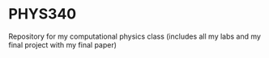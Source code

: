 # PHYS340
Repository for my computational physics class (includes all my labs and my final project with my final paper)
